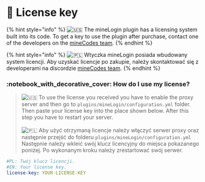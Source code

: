 # 📃 License key

{% hint style="info" %}
![🇺🇸](https://twemoji.maxcdn.com/2/svg/1f1fa-1f1f8.svg) The mineLogin plugin has a licensing system built into its code. To get a key to use the plugin after purchase, contact one of the developers on the [mineCodes team](https://discord.com/invite/37NXPX7tdc).
{% endhint %}

{% hint style="info" %}
![🇵🇱](https://twemoji.maxcdn.com/2/svg/1f1f5-1f1f1.svg) Wtyczka mineLogin posiada wbudowany system licencji. Aby uzyskać licencje po zakupie, należy skontaktować się z developerami na discordzie [mineCodes team](https://discord.com/invite/37NXPX7tdc).
{% endhint %}

### :notebook\_with\_decorative\_cover: How do I use my license?

> ![🇺🇸](https://twemoji.maxcdn.com/2/svg/1f1fa-1f1f8.svg) To use the license you received you have to enable the proxy server and then go to `plugins/mineLogin/configuration.yml` folder. Then paste your license key into the place shown below. After this step you have to restart your server.\
> \
> ![🇵🇱](https://twemoji.maxcdn.com/2/svg/1f1f5-1f1f1.svg) Aby użyć otrzymaną licencje należy włączyć serwer proxy oraz następnie przejść do folderu `plugins/mineLogin/configuration.yml` Następnie należy wkleić swój klucz licencyjny do miejsca pokazanego poniżej. Po wykonanym kroku należy zrestartować swój serwer.

```yaml
#PL: Twój klucz licencji.
#EN: Your license key.
license-key: YOUR-LICENSE-KEY
```
